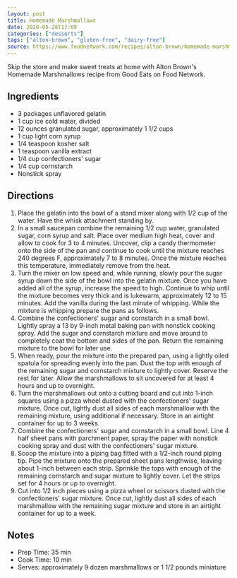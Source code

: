 ```yaml
---
layout: post
title: Homemade Marshmallows
date: 2020-05-28T17:09
categories: ["desserts"]
tags: ["alton-brown", "gluten-free", "dairy-free"]
source: https://www.foodnetwork.com/recipes/alton-brown/homemade-marshmallows-recipe-1953933
---
```


Skip the store and make sweet treats at home with Alton Brown's Homemade Marshmallows recipe from Good Eats on Food Network.

## Ingredients

- 3 packages unflavored gelatin
- 1 cup ice cold water, divided
- 12 ounces granulated sugar, approximately 1 1/2 cups
- 1 cup light corn syrup
- 1/4 teaspoon kosher salt
- 1 teaspoon vanilla extract
- 1/4 cup confectioners' sugar
- 1/4 cup cornstarch
- Nonstick spray

## Directions

1. Place the gelatin into the bowl of a stand mixer along with 1/2 cup of the water. Have the whisk attachment standing by.
2. In a small saucepan combine the remaining 1/2 cup water, granulated sugar, corn syrup and salt. Place over medium high heat, cover and allow to cook for 3 to 4 minutes. Uncover, clip a candy thermometer onto the side of the pan and continue to cook until the mixture reaches 240 degrees F, approximately 7 to 8 minutes. Once the mixture reaches this temperature, immediately remove from the heat.
3. Turn the mixer on low speed and, while running, slowly pour the sugar syrup down the side of the bowl into the gelatin mixture. Once you have added all of the syrup, increase the speed to high. Continue to whip until the mixture becomes very thick and is lukewarm, approximately 12 to 15 minutes. Add the vanilla during the last minute of whipping. While the mixture is whipping prepare the pans as follows.
4. Combine the confectioners' sugar and cornstarch in a small bowl. Lightly spray a 13 by 9-inch metal baking pan with nonstick cooking spray. Add the sugar and cornstarch mixture and move around to completely coat the bottom and sides of the pan. Return the remaining mixture to the bowl for later use.
5. When ready, pour the mixture into the prepared pan, using a lightly oiled spatula for spreading evenly into the pan. Dust the top with enough of the remaining sugar and cornstarch mixture to lightly cover. Reserve the rest for later. Allow the marshmallows to sit uncovered for at least 4 hours and up to overnight.
6. Turn the marshmallows out onto a cutting board and cut into 1-inch squares using a pizza wheel dusted with the confectioners' sugar mixture. Once cut, lightly dust all sides of each marshmallow with the remaining mixture, using additional if necessary. Store in an airtight container for up to 3 weeks.
7. Combine the confectioners' sugar and cornstarch in a small bowl. Line 4 half sheet pans with parchment paper, spray the paper with nonstick cooking spray and dust with the confectioners' sugar mixture.
8. Scoop the mixture into a piping bag fitted with a 1/2-inch round piping tip. Pipe the mixture onto the prepared sheet pans lengthwise, leaving about 1-inch between each strip. Sprinkle the tops with enough of the remaining cornstarch and sugar mixture to lightly cover. Let the strips set for 4 hours or up to overnight.
9. Cut into 1/2 inch pieces using a pizza wheel or scissors dusted with the confectioners' sugar mixture. Once cut, lightly dust all sides of each marshmallow with the remaining sugar mixture and store in an airtight container for up to a week.

## Notes

- Prep Time: 35 min 
- Cook Time: 10 min 
- Serves: approximately 9 dozen marshmallows or 1 1/2 pounds miniature
